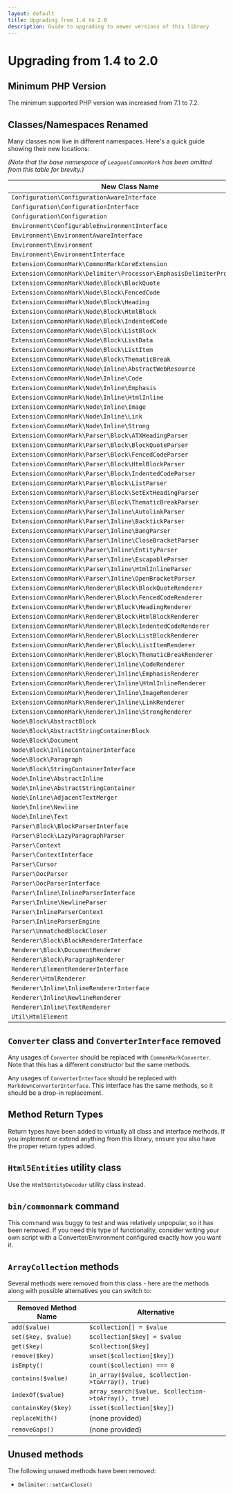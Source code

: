```yaml
---
layout: default
title: Upgrading from 1.4 to 2.0
description: Guide to upgrading to newer versions of this library
---
```


# Upgrading from 1.4 to 2.0

## Minimum PHP Version

The minimum supported PHP version was increased from 7.1 to 7.2.

## Classes/Namespaces Renamed

Many classes now live in different namespaces.  Here's a quick guide showing their new locations:

_(Note that the base namespace of `League\CommonMark` has been omitted from this table for brevity.)_

| New Class Name | Old Class Name |
| -------------- | -------------- |
| `Configuration\ConfigurationAwareInterface` | `Util\ConfigurationAwareInterface` |
| `Configuration\ConfigurationInterface` | `Util\ConfigurationInterface` |
| `Configuration\Configuration` | `Util\Configuration` |
| `Environment\ConfigurableEnvironmentInterface` | `ConfigurableEnvironmentInterface` |
| `Environment\EnvironmentAwareInterface` | `EnvironmentAwareInterface` |
| `Environment\Environment` | `Environment` |
| `Environment\EnvironmentInterface` | `EnvironmentInterface` |
| `Extension\CommonMark\CommonMarkCoreExtension` | `Extension\CommonMarkCoreExtension` |
| `Extension\CommonMark\Delimiter\Processor\EmphasisDelimiterProcessor` | `Delimiter\Processor\EmphasisDelimiterProcessor` |
| `Extension\CommonMark\Node\Block\BlockQuote` | `Block\Element\BlockQuote` |
| `Extension\CommonMark\Node\Block\FencedCode` | `Block\Element\FencedCode` |
| `Extension\CommonMark\Node\Block\Heading` | `Block\Element\Heading` |
| `Extension\CommonMark\Node\Block\HtmlBlock` | `Block\Element\HtmlBlock` |
| `Extension\CommonMark\Node\Block\IndentedCode` | `Block\Element\IndentedCode` |
| `Extension\CommonMark\Node\Block\ListBlock` | `Block\Element\ListBlock` |
| `Extension\CommonMark\Node\Block\ListData` | `Block\Element\ListData` |
| `Extension\CommonMark\Node\Block\ListItem` | `Block\Element\ListItem` |
| `Extension\CommonMark\Node\Block\ThematicBreak` | `Block\Element\ThematicBreak` |
| `Extension\CommonMark\Node\Inline\AbstractWebResource` | `Inline\Element\AbstractWebResource` |
| `Extension\CommonMark\Node\Inline\Code` | `Inline\Element\Code` |
| `Extension\CommonMark\Node\Inline\Emphasis` | `Inline\Element\Emphasis` |
| `Extension\CommonMark\Node\Inline\HtmlInline` | `Inline\Element\HtmlInline` |
| `Extension\CommonMark\Node\Inline\Image` | `Inline\Element\Image` |
| `Extension\CommonMark\Node\Inline\Link` | `Inline\Element\Link` |
| `Extension\CommonMark\Node\Inline\Strong` | `Inline\Element\Strong` |
| `Extension\CommonMark\Parser\Block\ATXHeadingParser` | `Block\Parser\ATXHeadingParser` |
| `Extension\CommonMark\Parser\Block\BlockQuoteParser` | `Block\Parser\BlockQuoteParser` |
| `Extension\CommonMark\Parser\Block\FencedCodeParser` | `Block\Parser\FencedCodeParser` |
| `Extension\CommonMark\Parser\Block\HtmlBlockParser` | `Block\Parser\HtmlBlockParser` |
| `Extension\CommonMark\Parser\Block\IndentedCodeParser` | `Block\Parser\IndentedCodeParser` |
| `Extension\CommonMark\Parser\Block\ListParser` | `Block\Parser\ListParser` |
| `Extension\CommonMark\Parser\Block\SetExtHeadingParser` | `Block\Parser\SetExtHeadingParser` |
| `Extension\CommonMark\Parser\Block\ThematicBreakParser` | `Block\Parser\ThematicBreakParser` |
| `Extension\CommonMark\Parser\Inline\AutolinkParser` | `Inline\Parser\AutolinkParser` |
| `Extension\CommonMark\Parser\Inline\BacktickParser` | `Inline\Parser\BacktickParser` |
| `Extension\CommonMark\Parser\Inline\BangParser` | `Inline\Parser\BangParser` |
| `Extension\CommonMark\Parser\Inline\CloseBracketParser` | `Inline\Parser\CloseBracketParser` |
| `Extension\CommonMark\Parser\Inline\EntityParser` | `Inline\Parser\EntityParser` |
| `Extension\CommonMark\Parser\Inline\EscapableParser` | `Inline\Parser\EscapableParser` |
| `Extension\CommonMark\Parser\Inline\HtmlInlineParser` | `Inline\Parser\HtmlInlineParser` |
| `Extension\CommonMark\Parser\Inline\OpenBracketParser` | `Inline\Parser\OpenBracketParser` |
| `Extension\CommonMark\Renderer\Block\BlockQuoteRenderer` | `Block\Renderer\BlockQuoteRenderer` |
| `Extension\CommonMark\Renderer\Block\FencedCodeRenderer` | `Block\Renderer\FencedCodeRenderer` |
| `Extension\CommonMark\Renderer\Block\HeadingRenderer` | `Block\Renderer\HeadingRenderer` |
| `Extension\CommonMark\Renderer\Block\HtmlBlockRenderer` | `Block\Renderer\HtmlBlockRenderer` |
| `Extension\CommonMark\Renderer\Block\IndentedCodeRenderer` | `Block\Renderer\IndentedCodeRenderer` |
| `Extension\CommonMark\Renderer\Block\ListBlockRenderer` | `Block\Renderer\ListBlockRenderer` |
| `Extension\CommonMark\Renderer\Block\ListItemRenderer` | `Block\Renderer\ListItemRenderer` |
| `Extension\CommonMark\Renderer\Block\ThematicBreakRenderer` | `Block\Renderer\ThematicBreakRenderer` |
| `Extension\CommonMark\Renderer\Inline\CodeRenderer` | `Inline\Renderer\CodeRenderer` |
| `Extension\CommonMark\Renderer\Inline\EmphasisRenderer` | `Inline\Renderer\EmphasisRenderer` |
| `Extension\CommonMark\Renderer\Inline\HtmlInlineRenderer` | `Inline\Renderer\HtmlInlineRenderer` |
| `Extension\CommonMark\Renderer\Inline\ImageRenderer` | `Inline\Renderer\ImageRenderer` |
| `Extension\CommonMark\Renderer\Inline\LinkRenderer` | `Inline\Renderer\LinkRenderer` |
| `Extension\CommonMark\Renderer\Inline\StrongRenderer` | `Inline\Renderer\StrongRenderer` |
| `Node\Block\AbstractBlock` | `Block\Element\AbstractBlock` |
| `Node\Block\AbstractStringContainerBlock` | `Block\Element\AbstractStringContainerBlock` |
| `Node\Block\Document` | `Block\Element\Document` |
| `Node\Block\InlineContainerInterface` | `Block\Element\InlineContainerInterface` |
| `Node\Block\Paragraph` | `Block\Element\Paragraph` |
| `Node\Block\StringContainerInterface` | `Block\Element\StringContainerInterface` |
| `Node\Inline\AbstractInline` | `Inline\Element\AbstractInline` |
| `Node\Inline\AbstractStringContainer` | `Inline\Element\AbstractStringContainer` |
| `Node\Inline\AdjacentTextMerger` | `Inline\AdjacentTextMerger` |
| `Node\Inline\Newline` | `Inline\Element\Newline` |
| `Node\Inline\Text` | `Inline\Element\Text` |
| `Parser\Block\BlockParserInterface` | `Block\Parser\BlockParserInterface` |
| `Parser\Block\LazyParagraphParser` | `Block\Parser\LazyParagraphParser` |
| `Parser\Context` | `Context` |
| `Parser\ContextInterface` | `ContextInterface` |
| `Parser\Cursor` | `Cursor` |
| `Parser\DocParser` | `DocParser` |
| `Parser\DocParserInterface` | `DocParserInterface` |
| `Parser\Inline\InlineParserInterface` | `Inline\Parser\InlineParserInterface` |
| `Parser\Inline\NewlineParser` | `Inline\Parser\NewlineParser` |
| `Parser\InlineParserContext` | `InlineParserContext` |
| `Parser\InlineParserEngine` | `InlineParserEngine` |
| `Parser\UnmatchedBlockCloser` | `UnmatchedBlockCloser` |
| `Renderer\Block\BlockRendererInterface` | `Block\Renderer\BlockRendererInterface` |
| `Renderer\Block\DocumentRenderer` | `Block\Renderer\DocumentRenderer` |
| `Renderer\Block\ParagraphRenderer` | `Block\Renderer\ParagraphRenderer` |
| `Renderer\ElementRendererInterface` | `ElementRendererInterface` |
| `Renderer\HtmlRenderer` | `HtmlRenderer` |
| `Renderer\Inline\InlineRendererInterface` | `Inline\Renderer\InlineRendererInterface` |
| `Renderer\Inline\NewlineRenderer` | `Inline\Renderer\NewlineRenderer` |
| `Renderer\Inline\TextRenderer` | `Inline\Renderer\TextRenderer` |
| `Util\HtmlElement` | `HtmlElement` |

## `Converter` class and `ConverterInterface` removed

Any usages of `Converter` should be replaced with `CommonMarkConverter`. Note that this has a different constructor but the same methods.

Any usages of `ConverterInterface` should be replaced with `MarkdownConverterInterface`.  This interface has the same methods, so it should be a drop-in replacement.

## Method Return Types

Return types have been added to virtually all class and interface methods.  If you implement or extend anything from this library, ensure you also have the proper return types added.

## `Html5Entities` utility class

Use the `Html5EntityDecoder` utility class instead.

## `bin/commonmark` command

This command was buggy to test and was relatively unpopular, so it has been removed. If you need this type of functionality, consider writing your own script with a Converter/Environment configured exactly how you want it.

## `ArrayCollection` methods

Several methods were removed from this class - here are the methods along with possible alternatives you can switch to:

| Removed Method Name | Alternative                                          |
| ------------------- | ---------------------------------------------------- |
| `add($value)`       | `$collection[] = $value`                             |
| `set($key, $value)` | `$collection[$key] = $value`                         |
| `get($key)`         | `$collection[$key]`                                  |
| `remove($key)`      | `unset($collection[$key])`                           |
| `isEmpty()`         | `count($collection) === 0`                           |
| `contains($value)`  | `in_array($value, $collection->toArray(), true)`     |
| `indexOf($value)`   | `array_search($value, $collection->toArray(), true)` |
| `containsKey($key)` | `isset($collection[$key])`                           |
| `replaceWith()`     | (none provided)                                      |
| `removeGaps()`      | (none provided)                                      |

## Unused methods

The following unused methods have been removed:

 - `Delimiter::setCanClose()`
